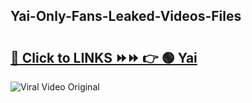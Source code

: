 
 ## Yai-Only-Fans-Leaked-Videos-Files

# <h2><a href="https://mediaupload.pro?Yai">🔗 Click to LINKS ⏩⏩ 👉 🟢 Yai </a></h2>

<a href="https://mediaupload.pro?Yai" rel="nofollow" data-target="animated-image.originalLink"><img src="https://i.ibb.co.com/xMMVF88/686577567.gif" alt="Viral Video Original" style="max-width: 100%; display: inline-block;" data-target="animated-image.originalImage"></a>